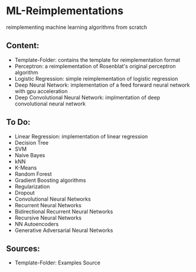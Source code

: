 # ML-Reimplementations
reimplementing machine learning algorithms from scratch

## Content:
  * Template-Folder: contains the template for reimplementation format
  * Perceptron: a reimplementation of Rosenblat's original perceptron algorithm
  * Logistic Regression: simple reimplementation of logistic regression
  * Deep Neural Network: implementation of a feed forward neural network with gpu acceleration
  * Deep Convolutional Neural Network: implmentation of deep convolutional neural network
  
## To Do:
  * Linear Regression: implementation of linear regression 
  * Decision Tree
  * SVM
  * Naive Bayes
  * kNN
  * K-Means
  * Random Forest
  * Gradient Boosting algorithms
  * Regularization
  * Dropout
  * Convolutional Neural Networks
  * Recurrent Neural Networks
  * Bidirectional Recurrent Neural Networks
  * Recursive Neural Networks
  * NN Autoencoders
  * Generative Adversarial Neural Networks
  
## Sources:
 * Template-Folder: Examples Source

